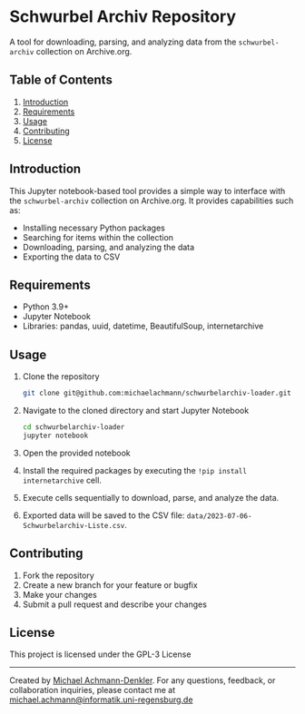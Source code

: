 # Schwurbel Archiv Repository

A tool for downloading, parsing, and analyzing data from the `schwurbel-archiv` collection on Archive.org.

## Table of Contents

1. [Introduction](#introduction)
2. [Requirements](#requirements)
3. [Usage](#usage)
4. [Contributing](#contributing)
5. [License](#license)

## Introduction

This Jupyter notebook-based tool provides a simple way to interface with the `schwurbel-archiv` collection on Archive.org. It provides capabilities such as:
- Installing necessary Python packages
- Searching for items within the collection
- Downloading, parsing, and analyzing the data
- Exporting the data to CSV

## Requirements

- Python 3.9+
- Jupyter Notebook
- Libraries: pandas, uuid, datetime, BeautifulSoup, internetarchive

## Usage

1. Clone the repository
   ```bash
   git clone git@github.com:michaelachmann/schwurbelarchiv-loader.git
   ```
   
2. Navigate to the cloned directory and start Jupyter Notebook
   ```bash
   cd schwurbelarchiv-loader
   jupyter notebook
   ```

3. Open the provided notebook

4. Install the required packages by executing the `!pip install internetarchive` cell.

5. Execute cells sequentially to download, parse, and analyze the data.

6. Exported data will be saved to the CSV file: `data/2023-07-06-Schwurbelarchiv-Liste.csv`.

## Contributing

1. Fork the repository
2. Create a new branch for your feature or bugfix
3. Make your changes
4. Submit a pull request and describe your changes

## License

This project is licensed under the GPL-3 License



---

Created by [Michael Achmann-Denkler](https://go.ur.de/michael-achmann). For any questions, feedback, or collaboration inquiries, please contact me at [michael.achmann@informatik.uni-regensburg.de](mailto:michael.achmann@informatik.uni-regensburg.de)
